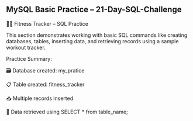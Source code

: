 **MySQL Basic Practice – 21-Day-SQL-Challenge**
------------------------------------------------
🏋️‍♂️ Fitness Tracker – SQL Practice

This section demonstrates working with basic SQL commands like creating databases, tables, inserting data, and retrieving records using a sample workout tracker.

Practice Summary:

🗃️ Database created: my_pratice

📋 Table created: fitness_tracker

📥 Multiple records inserted

🔎 Data retrieved using SELECT * from table_name;

